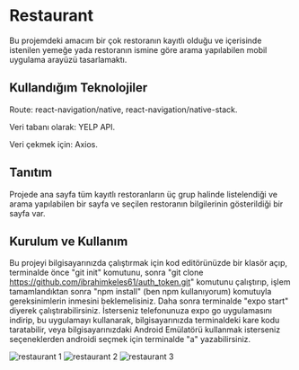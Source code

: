 # Restaurant

Bu projemdeki amacım bir çok restoranın kayıtlı olduğu ve içerisinde istenilen yemeğe yada restoranın ismine göre arama yapılabilen mobil uygulama arayüzü tasarlamaktı.

## Kullandığım Teknolojiler

Route: react-navigation/native, react-navigation/native-stack.

Veri tabanı olarak: YELP API.

Veri çekmek için: Axios.

## Tanıtım

Projede ana sayfa tüm kayıtlı restoranların üç grup halinde listelendiği ve arama yapılabilen bir sayfa ve seçilen restoranın bilgilerinin gösterildiği bir sayfa var.

## Kurulum ve Kullanım

Bu projeyi bilgisayarınızda çalıştırmak için kod editörünüzde bir klasör açıp, terminalde önce "git init" komutunu, sonra "git clone https://github.com/ibrahimkeles61/auth_token.git" komutunu çalıştırıp, işlem tamamlandıktan sonra "npm install" (ben npm kullanıyorum) komutuyla gereksinimlerin inmesini beklemelisiniz. Daha sonra terminalde "expo start" diyerek çalıştırabilirsiniz. İsterseniz telefonunuza expo go uygulamasını indirip, bu uygulamayı kullanarak, bilgisayarınızda terminaldeki kare kodu taratabilir, veya bilgisayarınızdaki Android Emülatörü kullanmak isterseniz seçeneklerden androidi seçmek için terminalde "a" yazabilirsiniz.

![restaurant 1](https://firebasestorage.googleapis.com/v0/b/ibrahimkeles.appspot.com/o/projectPics%2Frestaurant%201.jpg?alt=media&token=5ece2911-2457-47df-a1de-5550474b19fa) ![restaurant 2](https://firebasestorage.googleapis.com/v0/b/ibrahimkeles.appspot.com/o/projectPics%2Frestaurant%202.jpg?alt=media&token=7d650301-de42-456d-9564-dfd83e2a20d8) ![restaurant 3](https://firebasestorage.googleapis.com/v0/b/ibrahimkeles.appspot.com/o/projectPics%2Frestaurant%203.jpg?alt=media&token=ebbc3654-e2d0-4053-8aa9-739e57117bd6)
